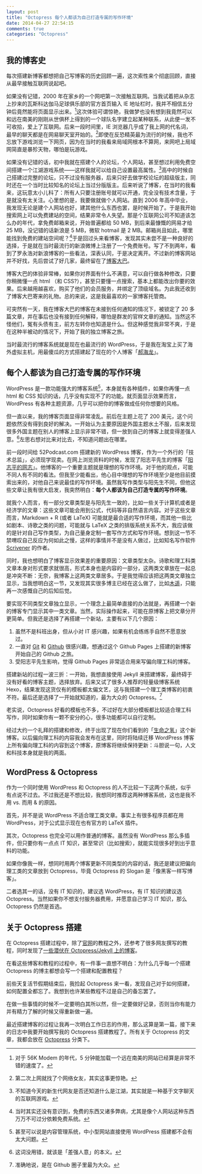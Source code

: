 ```yaml
---
layout: post
title: "Octopress 每个人都该为自己打造专属的写作环境"
date: 2014-04-27 22:54:15
comments: true
categories: "Octopress"
---
```


## 我的博客史

每次搭建新博客都想把自己写博客的历史回顾一遍，这次索性来个彻底回顾，直接从最早接触互联网说起吧。

如果没有记错，2000 年在家乡的一个网吧第一次接触互联网。当我试着把从杂志上抄来的瓦斯科达伽马足球俱乐部的官方首页输入 IE 地址栏时，我并不相信五分钟后竟然能将页面显示出来。<!--more-->[^1]这次体验可谓惊艳，我做梦也没有想到我竟然可以和远在南美的刚刚从世俱杯上得到的一个球队名字建立起某种联系，从此便一发不可收拾，爱上了互联网。后来一段时间里，IE 浏览器几乎成了我上网的代名词，最早的聊天都是在网易聊天室开始的。[^2]即使在反恐精英最为流行的时候，我也不忘放下游戏浏览一下网页，因为在当时的我看来局域网根本不算网，来网吧上局域网简直是暴殄天物，哪怕是玩游戏。

如果没有记错的话，初中我就在搭建个人的论坛，个人网站，甚至想过利用免费空间搭建一个江湖游戏系统——这样我就可以给自己设置最高属性。[^3]高中的时候自己搭建过完整的论坛，只不过没有服务器，后来只好去做学校论坛的超级版主，同时还在一个当时比较知名的论坛上当过分版版主。后来听说了博客，在当时的我看来，这玩意太小儿科了：所有人只要注册账号就可以开通，完全没有技术含量，于是就没有太关注。心里想的是，我要做就做个人网站。直到 2006 年高中毕业，我发现无论是建个人网站也好，建其他什么东西也罢，是时候开始了。于是我开始搜索网上可以免费建站的空间，结果非常令人失望。那是个互联网公司不知道该怎么办的年代，拿免费邮箱来说，开始普遍都给 50 MB，到后来最慷慨的网易才给 25 MB，没记错的话新浪是 5 MB，微软 hotmail 是 2 MB。邮箱尚且如此，哪里能找到免费的建站空间呢？[^4]于是回过头来看博客，发现其实未尝不是一种良好的选择，于是就在当时最流行的新浪微博上注册了一个免费账号。写了不到两年，看到了罗永浩对新浪博客的一些看法，深表认同，于是决定离开。不过新的博客网站并不好找，先后尝试了好几家，最终留在了[博客大巴](http://www.blogbus.com/)。

博客大巴的体验非常棒，如果你对界面有什么不满意，可以自行做各种修改，只要你稍微懂一点 html （和 CSS?），甚至只要懂一点搜索，基本上都能改出你要的效果。后来越用越喜欢，购买了他们的会员服务，并绑定了顶级域名。为此我还收到了博客大巴寄来的礼物。总的来说，这是我最喜欢的一家博客托管商。

可突然有一天，我在博客大巴的博客在未接到任何通知的情况下，被锁定了 20 多篇文章，并在事后也没有接到任何解释，哪怕是群发的官样文章的通知。当然这不怪他们，冤有头债有主，前方左转你也知道是什么。但这种感觉我非常不爽，于是在这种半被动的情况下，开始了我的独立博客之旅。

当时最流行的博客系统就是现在也最流行的 WordPress，于是我在淘宝上买了海外虚拟主机，用最傻瓜的方式搭建起了现在的个人博客「[郝海龙](http://haohailong.net/)」。

## 每个人都该为自己打造专属的写作环境

WordPress 是一款功能强大的博客系统[^5]，本身就有各种插件，如果你再懂一点 html 和 CSS 知识的话，几乎没有实现不了的功能。就页面显示效果而言，WordPress 有各种主题资源，几乎可以把你的博客做成任何你想要的风格。

但一直以来，我的博客页面显得非常凌乱。前后在主题上花了 200 美元，这个问题依然没有得到良好的解决。一开始认为主要原因是外国主题水土不服，后来发现很多外国主题在别人的博客上显示非常不错，但一放到自己的博客上就变得差强人意。[^6]左思右想对比来对比去，不知道问题出在哪里。

前一段时间给 52Podcast.com 搭建新的 WordPress 博客，作为一个外行的「技术总监」，必须现学现卖。在网上浏览资料的时候，发现了阳志平先生的博客「[阳志平的网志](http://www.yangzhiping.com)」。他博客的一个重要主题就是理想的写作环境。对于他的观点，可能不同人有不同的看法。但我至少能看出，他心目中理想的写作环境至少是他目前摸索出来的，对他自己来说最佳的写作环境。虽然我写作类型与阳先生不同，但他这些文章让我有很大启发，我突然明白：**每个人都该为自己打造专属的写作环境**。

就我个人而言，有一部分文章类型是与阳先生一致的，比如一些关于计算机或者是经济学的文章：这些文章可能会用到公式，代码等非自然语言内容。对于这些文章而言，Markdown + R (或者 LaTeX) 可能就是最合适的写作环境，而其他一些比如剧本、诗歌之类的问题，可能就与 LaTeX 之类的排版系统关系不大，我应该做的是针对自己写作类型，为自己量身定制一套写作方式和写作环境。想到这一节不禁喟叹自己反应为何如此之慢，这样的事情并不是没有人做过，比如知名写作软件 [Scrivener](http://www.literatureandlatte.com/scrivener.php) 的作者。

同时，我也想明白了博客显示效果差的重要原因：文章类型太杂。诗歌和理工科类文章本身对形式要求就很高，形式本身也是内容的一部分，这两类文章放在一起总是冲突不断：无奈，我博客上这两类文章居多。于是我觉得应该把这两类文章独立显示，当我想明白这一节，又发现其实很多博主已经在这么做了，比如[木遥](http://blog.farmostwood.net)，只能再一次感慨自己的后知后觉。

要实现不同类型文章独立显示，一个理念上最简单直接的办法就是，再搭建一个新的博客专门显示其中一类文章。当然，实际操作起来，可能在原博客上把文章分开更简单。但我还是选择了再搭建一个新站，主要有以下几个原因：

1. 虽然不是科班出身，但从小对 IT 感兴趣，如果有机会练练手自然不愿意放过。
2. 一直对 [Git](http://git-scm.com/) 和 [Github](https://github.com/) 很感兴趣，想通过这个 Github Pages 上搭建的新博客开始自己的 Github 之旅。
3. 受阳志平先生影响，觉得 Github Pages 非常适合用来写偏向理工科的博客。

搭建新站的过程一波三折：一开始，我想直接使用 Jekyll 来搭建博客，最终碍于没有好看的博客主题，选择放弃。后来又试了很多人推荐的轻量级博客系统 Hexo，结果发现这货仅有的模板都太偏文艺，这与我搭建一个理工类博客的初衷不符。最后还是选择了一开始就知道的，最为大众的 Octopress。[^7]

老实说，Octopress 好看的模板也不多，不过好在大部分模板都比较适合理工科写作，同时如果你有一颗不安分的心，很多功能都可以自行定制。

经过大约一个礼拜的搭建和修改，终于出现了现在你们看到的「[生命之氢](http://shengmingzhiqing.com/)」这个新博客。以后偏向理工科的内容我会发布在这里，同时将陆续迁移 WordPress 博客上所有偏向理工科的内容到这个博客，原博客将继续保持更新：斗胆说一句，人文和科技本身就是我的两面。

## WordPress & Octopress

作为一个同时使用 WordPress 和 Octopress 的人不比较一下这两个系统，似乎有点说不过去。不过我还是不想比较，我想同时推荐这两种博客系统，这也是我不用 vs. 而用 & 的原因。

首先，并不是说 WordPress 不适合理工类文章。事实上有很多程序员都在用 WordPress，对于公式显示现在也有官方的 LaTeX 插件。

其次，Octopress 也完全可以用作普通的博客。虽然没有 WordPress 那么多插件，但只要你有一点点 IT 知识，甚至常识（比如搜索），就能实现很多好到出乎意料的功能。

如果你像我一样，想同时用两个博客更新不同类型的内容的话，我还是建议把偏向理工类的文章放到 Octopress，毕竟 Octopress 的 Slogan 是「像黑客一样写博客」。

二者选其一的话，没有 IT 知识的，建议选 WordPress，有 IT 知识的建议选 Octopress。当然如果你不想支付服务器费用，并愿意自己学习 IT 知识，那么 Octopress 仍然是首选。

## 关于 Octopress 搭建

在 Octopress 搭建过程中，除了[官网](http://octopress.org/)的教程之外，还参考了很多网友撰写的教程，同时发现了[一些潜伏在 Octopress/Jekyll 上的博客](http://shengmingzhiqing.com/ebauche/jekyll-octopress-blogs.html)。

在看这些博客和教程的过程中，有一件事一直想不明白：为什么几乎每一个搭建Octopress 的博主都想会写一个搭建和配置教程？

前些天复活节假期结束后，我捡起 Octopress 来一看，发现自己对于如何搭建，如何配置全都忘了。我想到也许某些教程不过是自己的备忘罢了。

在做一些事情的时候不一定要明白其所以然，但一定要做好记录，否则当你有能力并有精力了解的时候又得重新做一遍。

最近搭建博客的过程让我再一次明白工作日志的作用，那么这算是第一篇，接下来的日志中我要开始撰写我的 Octopress 搭建教程了。所有关于 Octopress 的文章，我都会放在 [Octopress](http://shengmingzhiqing.com/blog/categories/octopress/) 分类下。

[^1]: 对于 56K Modem 的年代，5 分钟能加载一个远在南美的网站已经算是非常不错的速度了。
[^2]: 第二次上网就找了个网络女友，其实这事更惊艳。
[^3]: 不知道今天的新生代网友是否还知道什么是江湖，其实就是一种基于文字聊天的互联网游戏。
[^4]: 当时其实还没有意识到，免费的东西又诸多弊病，尤其是像个人网站这种东西万万不可过分依赖免费系统。
[^5]: 甚至可以说是内容管理系统，中小型网站直接使用 WordPress 搭建都不会有太大问题。
[^6]: 这词没用错，就该是「差强人意」的本义。
[^7]: 准确地说，是在 Github 圈子里最为大众。